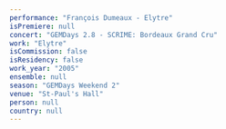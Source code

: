 ```yaml
---
performance: "François Dumeaux - Elytre"
isPremiere: null
concert: "GEMDays 2.8 - SCRIME: Bordeaux Grand Cru"
work: "Elytre"
isCommission: false
isResidency: false
work_year: "2005"
ensemble: null
season: "GEMDays Weekend 2"
venue: "St-Paul's Hall"
person: null
country: null
---
```


